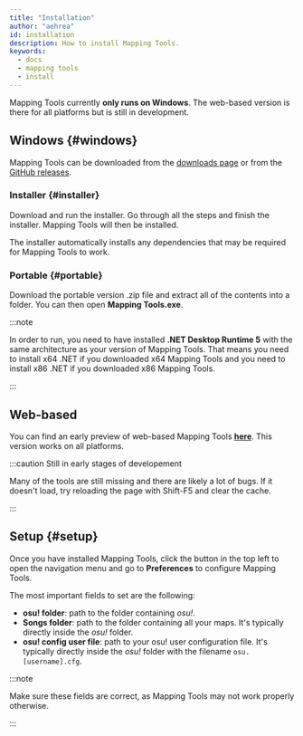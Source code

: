 ```yaml
---
title: "Installation"
author: "aehrea"
id: installation
description: How to install Mapping Tools.
keywords:
  - docs
  - mapping tools
  - install
---
```


Mapping Tools currently **only runs on Windows**. The web-based version is there for all platforms but is still in development.

## Windows {#windows}

Mapping Tools can be downloaded from the [downloads page](/download) or from the [GitHub releases](https://github.com/OliBomby/Mapping_Tools/releases).

### Installer {#installer}

Download and run the installer. Go through all the steps and finish the installer. Mapping Tools will then be installed.

The installer automatically installs any dependencies that may be required for Mapping Tools to work.

### Portable {#portable}

Download the portable version .zip file and extract all of the contents into a folder. You can then open **Mapping Tools.exe**.

:::note

In order to run, you need to have installed **.NET Desktop Runtime 5** with the same architecture as your version of Mapping Tools. That means you need to install x64 .NET if you downloaded x64 Mapping Tools and you need to install x86 .NET if you downloaded x86 Mapping Tools.

:::

## Web-based

You can find an early preview of web-based Mapping Tools [**here**](https://misakura-rin.github.io/mapping-tools-web/). This version works on all platforms.

:::caution Still in early stages of developement

Many of the tools are still missing and there are likely a lot of bugs. If it doesn't load, try reloading the page with Shift-F5 and clear the cache.

:::

## Setup {#setup}

Once you have installed Mapping Tools, click the button in the top left to open the navigation menu and go to **Preferences** to configure Mapping Tools.

The most important fields to set are the following:

- **osu! folder**: path to the folder containing _osu!_.
- **Songs folder**: path to the folder containing all your maps. It's typically directly inside the _osu!_ folder.
- **osu! config user file**: path to your osu! user configuration file. It's typically directly inside the _osu!_ folder with the filename `osu.[username].cfg`.

:::note

Make sure these fields are correct, as Mapping Tools may not work properly otherwise.

:::